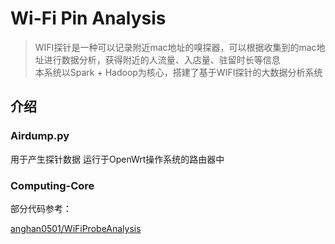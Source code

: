 # Wi-Fi Pin Analysis

> WIFI探针是一种可以记录附近mac地址的嗅探器，可以根据收集到的mac地址进行数据分析，获得附近的人流量、入店量、驻留时长等信息  
> 本系统以Spark + Hadoop为核心，搭建了基于WIFI探针的大数据分析系统

## 介绍

### Airdump.py

用于产生探针数据 运行于OpenWrt操作系统的路由器中

### Computing-Core

部分代码参考：

[anghan0501/WiFiProbeAnalysis](https://github.com/wanghan0501/WiFiProbeAnalysis)

